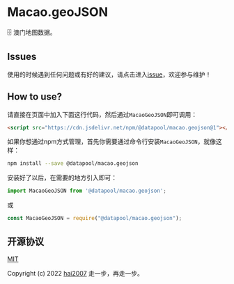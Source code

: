 # Macao.geoJSON
🗄️ 澳门地图数据。

## Issues
使用的时候遇到任何问题或有好的建议，请点击进入[issue](https://github.com/hai2007/datapool/issues)，欢迎参与维护！

## How to use?

请直接在页面中加入下面这行代码，然后通过```MacaoGeoJSON```即可调用：

```html
<script src="https://cdn.jsdelivr.net/npm/@datapool/macao.geojson@1"></script>
```

如果你想通过npm方式管理，首先你需要通过命令行安装``````MacaoGeoJSON``````，就像这样：

```bash
npm install --save @datapool/macao.geojson
```

安装好了以后，在需要的地方引入即可：

```js
import MacaoGeoJSON from '@datapool/macao.geojson';
```

或

```js
const MacaoGeoJSON = require("@datapool/macao.geojson");
```

开源协议
---------------------------------------
[MIT](https://github.com/hai2007/datapool/blob/master/LICENSE)

Copyright (c) 2022 [hai2007](https://hai2007.gitee.io/sweethome/) 走一步，再走一步。
